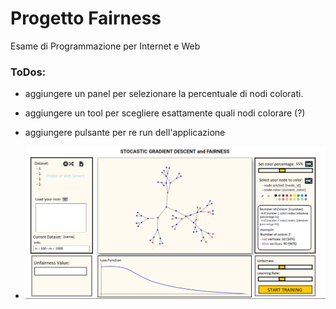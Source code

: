 # Progetto Fairness

Esame di Programmazione per Internet e Web
### ToDos: 
- aggiungere un panel per selezionare la percentuale di nodi colorati.
- aggiungere un tool per scegliere esattamente quali nodi colorare (?)
- aggiungere pulsante per re run dell'applicazione

- ![Alt text](images/mvp_1.png "Title")

